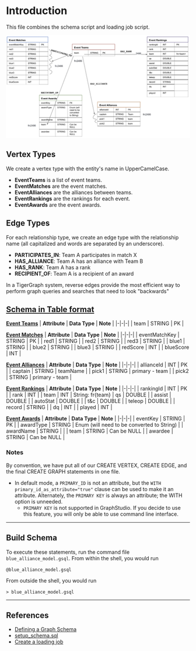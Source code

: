 # Introduction
This file combines the schema script and loading job script.

<p align="center">
    <img src="images/blue-alliance-model.jpg">
</p>

## Vertex Types
We create a vertex type with the entity's name in UpperCamelCase.

- **EventTeams** is a list of event teams.
- **EventMatches** are the event matches.
- **EventAlliances** are the alliances between teams.
- **EventRankings** are the rankings for each event.
- **EventAwards** are the event awards.

## Edge Types
For each relationship type,  we create an edge type with the relationship name (all capitalized and words are separated by an underscore).

- **PARTICIPATES_IN**: Team A participates in match X
- **HAS_ALLIANCE**: Team A has an alliance with Team B
- **HAS_RANK**: Team A has a rank
- **RECIPIENT_OF**: Team A is a recipient of an award

In a TigerGraph system, reverse edges provide the most efficient way to perform graph queries and searches that need to look "backwards"

## <ins> Schema in Table format </ins>

**<ins>Event Teams</ins>**
| **Attribute** | **Data Type** | **Note** |
|-|-|-|
| team | STRING | PK |

**<ins>Event Matches</ins>**
| **Attribute** | **Data Type** | **Note** |
|-|-|-|
| eventMatchKey | STRING | PK |
| red1 | STRING |
| red2 | STRING |
| red3 | STRING |
| blue1 | STRING |
| blue2 | STRING |
| blue3 | STRING |
| redScore | INT |
| blueScore | INT |

**<ins>Event Alliances</ins>**
| **Attribute** | **Data Type** | **Note** |
|-|-|-|
| allianceId | INT | PK |
| captain | STRING | teamName |
| pick1 | STRING | primary - team |
| pick2 | STRING | primary - team |

**<ins>Event Rankings</ins>**
| **Attribute** | **Data Type** | **Note** |
|-|-|-|
| rankingId | INT | PK |
| rank | INT |
| team | INT | String: fr{team}
| qs | DOUBLE |
| assist | DOUBLE |
| autoStat | DOUBLE |
| t&c | DOUBLE |
| teleop | DOUBLE |
| record | STRING |
| dq | INT |
| played | INT |

**<ins>Event Awards</ins>**
| **Attribute** | **Data Type** | **Note** |
|-|-|-|
| eventKey | STRING | PK |
| awardType | STRING | Enum (will need to be converted to String) |
| awardName | STRING |  |
| team | STRING | Can be NULL |
| awardee | STRING | Can be NULL |

### Notes
By convention, we have put all of our CREATE VERTEX, CREATE EDGE, and the final CREATE GRAPH statements in one file.
- In default mode, a `PRIMARY_ID` is not an attribute, but the `WITH primary_id_as_attribute="true"` clause can be used to make it an attribute.  Alternately, the `PRIMARY KEY` is always an attribute; the WITH option is unneeded.
    - `PRIMARY KEY` is not supported in GraphStudio. If you decide to use this feature, you will only be able to use command line interface.

---
## Build Schema
To execute these statements, run the command file `blue_alliance_model.gsql`.  From within the shell, you would run
```
@blue_alliance_model.gsql 
```
From outside the shell, you would run 
```
> blue_alliance_model.gsql
```
---
## References
- [Defining a Graph Schema](https://docs.tigergraph.com/dev/gsql-ref/ddl-and-loading/defining-a-graph-schema)
- [setup_schema.sql](https://raw.githubusercontent.com/tigergraph/ecosys/ldbc/ldbc_benchmark/tigergraph/gsql102/3.0/setup_schema.gsql)
- [Create a loading job](https://docs.tigergraph.com/dev/gsql-ref/ddl-and-loading/creating-a-loading-job)
